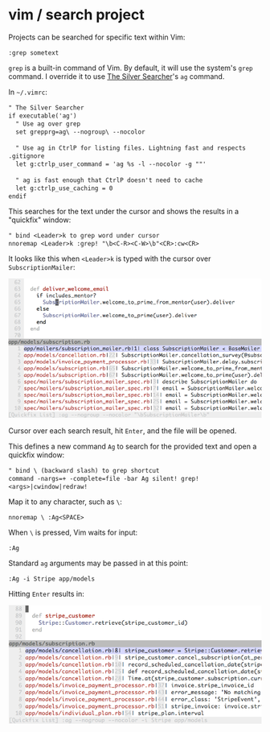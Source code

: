 # vim / search project

Projects can be searched for specific text within Vim:

```
:grep sometext
```

`grep` is a built-in command of Vim.
By default, it will use the system's `grep` command.
I override it to use
[The Silver Searcher](https://github.com/ggreer/the_silver_searcher)'s
`ag` command.

In `~/.vimrc`:

```vim
" The Silver Searcher
if executable('ag')
  " Use ag over grep
  set grepprg=ag\ --nogroup\ --nocolor

  " Use ag in CtrlP for listing files. Lightning fast and respects .gitignore
  let g:ctrlp_user_command = 'ag %s -l --nocolor -g ""'

  " ag is fast enough that CtrlP doesn't need to cache
  let g:ctrlp_use_caching = 0
endif
```

This searches for the text under the cursor
and shows the results in a "quickfix" window:

```vim
" bind <Leader>k to grep word under cursor
nnoremap <Leader>k :grep! "\b<C-R><C-W>\b"<CR>:cw<CR>
```

It looks like this when `<Leader>k`
is typed with the cursor over `SubscriptionMailer`:

![Vim quickfix under cursor](/images/quickfix-under-cursor.png)

Cursor over each search result, hit `Enter`, and the file will be opened.

This defines a new command `Ag` to search for the provided text
and open a quickfix window:

```vim
" bind \ (backward slash) to grep shortcut
command -nargs=+ -complete=file -bar Ag silent! grep! <args>|cwindow|redraw!
```

Map it to any character, such as `\`:

```vim
nnoremap \ :Ag<SPACE>
```

When `\` is pressed, Vim waits for input:

```vim
:Ag
```

Standard `ag` arguments may be passed in at this point:

```vim
:Ag -i Stripe app/models
```

Hitting `Enter` results in:

![Vim qickfix window with search results](/images/quickfix-custom-command.png)
